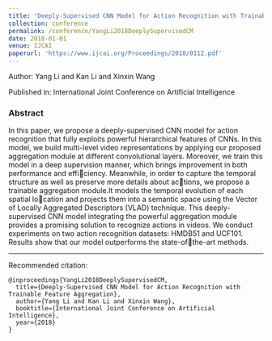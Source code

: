 ```yaml
---
title: "Deeply-Supervised CNN Model for Action Recognition with Trainable Feature Aggregation"
collection: conference
permalink: /conference/YangLi2018DeeplySupervisedCM
date: 2018-01-01
venue: IJCAI
paperurl: 'https://www.ijcai.org/Proceedings/2018/0112.pdf'
---
```

Author: Yang Li and Kan Li and Xinxin Wang

Published in: International Joint Conference on Artificial Intelligence

### Abstract

In this paper, we propose a deeply-supervised CNN model for action recognition that fully exploits powerful hierarchical features of CNNs. In this model, we build multi-level video representations by applying our proposed aggregation module at different convolutional layers. Moreover, we train this model in a deep supervision manner, which brings improvement in both performance and efficiency. Meanwhile, in order to capture the temporal structure as well as preserve more details about actions, we propose a trainable aggregation module.It models the temporal evolution of each spatial location and projects them into a semantic space using the Vector of Locally Aggregated Descriptors (VLAD) technique. This deeply-supervised CNN model integrating the powerful aggregation module provides a promising solution to recognize actions in videos. We conduct experiments on two action recognition datasets: HMDB51 and UCF101. Results show that our model outperforms the state-ofthe-art methods.

---

Recommended citation:

```
@inproceedings{YangLi2018DeeplySupervisedCM,
  title={Deeply-Supervised CNN Model for Action Recognition with Trainable Feature Aggregation},
  author={Yang Li and Kan Li and Xinxin Wang},
  booktitle={International Joint Conference on Artificial Intelligence},
  year={2018}
}
```
